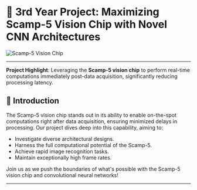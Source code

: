 # 🚀 3rd Year Project: Maximizing Scamp-5 Vision Chip with Novel CNN Architectures

![Scamp-5 Vision Chip](https://personalpages.manchester.ac.uk/staff/p.dudek/scamp/Scamp5-Overview.JPG)

---

**Project Highlight**: Leveraging the **Scamp-5 vision chip** to perform real-time computations immediately post-data acquisition, significantly reducing processing latency.

## 🌟 Introduction

The Scamp-5 vision chip stands out in its ability to enable on-the-spot computations right after data acquisition, ensuring minimized delays in processing. Our project dives deep into this capability, aiming to:

- Investigate diverse architectural designs.
- Harness the full computational potential of the Scamp-5.
- Achieve rapid image recognition tasks.
- Maintain exceptionally high frame rates.

Join us as we push the boundaries of what's possible with the Scamp-5 vision chip and convolutional neural networks!

---


